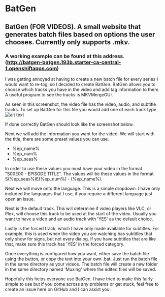 # BatGen
## BatGen (FOR VIDEOS). A small website that generates batch files based on options the user chooses. Currently only supports .mkv.
### A working example can be found at this address. (http://batgen-batgen.193b.starter-ca-central-1.openshiftapps.com)


I was getting annoyed at having to create a new batch file for every series I would want to re-tag, so I decided to create BatGen.
BatGen allows you to choose which tracks you have in the video and add tag information to them. A useful program to see the tracks
is MKVMergeGUI.


As seen in this screenshot, the video file has the video, audio, and subtitle tracks. To set up BatGen for this file you would add
one of each track type.
![alt text](https://imgur.com/aPb84aj)

If done correctly BatGen should look like the screenshot below.


Next we will add the information you want for the video. We will start with the title, there are some preset values you can use.
* %ep_name%
* %ep_num%
* %ep_seas%

In order to use these values you must have your video in the format "S00E00 - EPISODE TITLE".
The values will be these values in the format S(%ep_seas%)E(%ep_num%) - (%ep_name%).


Next we will move onto the language. This is a simple dropdown. I have only included the languages that I use, if you require
a different language just open an issue.


Next is the default track. This will determine if video players like VLC, or Plex, will choose this track to be used at the start
of the video. Usually you want to have a video and an audio track with 'YES' as the default choice.


Lastly is the forced track, which I have only made available for subtitles. For example, this is used when the video you are watching
has subtitles that only show for signs, but not every dialog. If you have subtitles that are like that, make sure this track has
'YES' in the forced category.


Once everything is configured how you want, either save the batch file using the button, or copy the text into your own .bat.
Just run the batch file in the same directory as your videos. The batch file will create a new folder in the same directory named
'Muxing' where the edited files will be saved.


Hopefully this helps everyone use BatGen. I have tried to make this fairly simple to use but if you come across any problems or get
stuck, feel free to create an issue here on GitHub and I can assist you.
